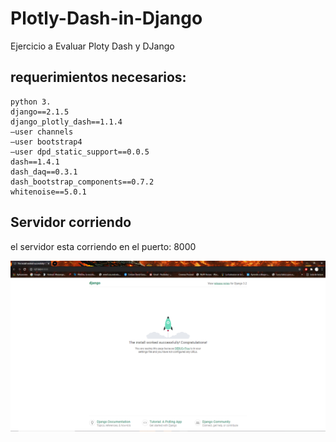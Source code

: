 # Plotly-Dash-in-Django
Ejercicio a Evaluar Ploty Dash y DJango

## requerimientos necesarios:
``` 
python 3.
django==2.1.5
django_plotly_dash==1.1.4
–user channels
–user bootstrap4
–user dpd_static_support==0.0.5
dash==1.4.1
dash_daq==0.3.1
dash_bootstrap_components==0.7.2
whitenoise==5.0.1

``` 
## Servidor corriendo


el servidor esta corriendo en el puerto: 8000


![Servidor corriendo](https://github.com/Sgonzalezf97/Plotly-Dash-in-Django/blob/main/IMG/succefull.PNG)
